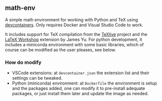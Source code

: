 ## math-env

A simple math environment for working with Python and TeX using [devcontainers](https://code.visualstudio.com/docs/devcontainers/containers). Only requires Docker and Visual Studio Code to work.

It includes support for TeX compilation from the [TeXlive](https://tug.org/texlive/) project and the [LaTeX Workshop](https://github.com/James-Yu/LaTeX-Workshop) extension by James Yu. For python development, it includes a miniconda environment with some basic libraries, which of course can be modified as the user pleases, see below.

### How do modify
- VSCode extensions: at `devcontainer.json` the extension list and their settings can be tweaked. 
- Python (miniconda) environment: at `Dockerfile` the environment is setup and the packages added, one can modify it to pre-install adequate packages, or just install them later and update the image as needed.